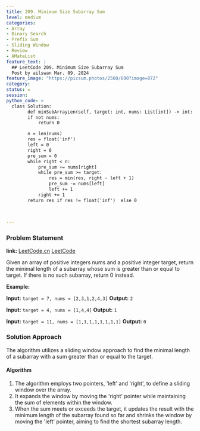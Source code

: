 ```yaml
---
title: 209. Minimum Size Subarray Sum
level: medium
categories:
- Array
- Binary Search
- Prefix Sum
- Sliding Window
- Review
- AMateList
feature_text: |
  ## LeetCode 209. Minimum Size Subarray Sum
  Post by ailswan Mar. 09, 2024
feature_image: "https://picsum.photos/2560/600?image=872"
category:
status: ★
session: 
python_code: >
  class Solution:
        def minSubArrayLen(self, target: int, nums: List[int]) -> int:
        if not nums:
            return 0

        n = len(nums)
        res = float('inf') 
        left = 0
        right = 0
        pre_sum = 0
        while right < n:
            pre_sum += nums[right]
            while pre_sum >= target:
                res = min(res, right - left + 1)
                pre_sum -= nums[left]
                left += 1   
            right += 1
        return res if res != float('inf')  else 0
        
         
       
---
```


### Problem Statement
**link:**
[LeetCode.cn](https://leetcode.cn/problems/minimum-size-subarray-sum/)
[LeetCode](https://leetcode.com/minimum-size-subarray-sum/)

Given an array of positive integers nums and a positive integer target, return the minimal length of a 
subarray
 whose sum is greater than or equal to target. If there is no such subarray, return 0 instead.

**Example:**

**Input:** `target = 7, nums = [2,3,1,2,4,3]`
**Output:** `2`
 
**Input:** `target = 4, nums = [1,4,4]`
**Output:** `1`

**Input:** `target = 11, nums = [1,1,1,1,1,1,1,1]`
**Output:** `0`

### Solution Approach

The algorithm utilizes a sliding window approach to find the minimal length of a subarray with a sum greater than or equal to the target.

#### Algorithm
1. The algorithm employs two pointers, 'left' and 'right', to define a sliding window over the array.
2. It expands the window by moving the 'right' pointer while maintaining the sum of elements within the window.
3. When the sum meets or exceeds the target, it updates the result with the minimum length of the subarray found so far and shrinks the window by moving the 'left' pointer, aiming to find the shortest subarray length.